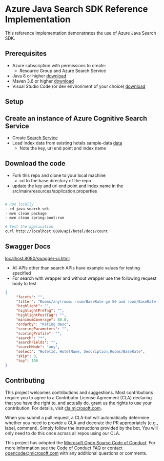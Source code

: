# Azure Java Search SDK Reference Implementation

This reference implementation demonstrates the use of Azure Java Search SDK.

## Prerequisites

- Azure subscription with permissions to create:
  - Resource Group and Azure Search Service
- Java 8 or higher [download](https://jdk.java.net/)
- Maven 3.6 or higher [download](https://maven.apache.org/download.cgi)
- Visual Studio Code (or dev environment of your choice) [download](https://code.visualstudio.com/Download)

## Setup

## Create an instance of Azure Cognitive Search Service

- Create [Search Service](https://docs.microsoft.com/en-us/azure/search/search-create-service-portal)  
- Load Index data from existing hotels sample-data [data](https://docs.microsoft.com/en-us/azure/search/search-get-started-portal)
  - Note the key, url end point and index name

## Download the code

- Fork this repo and clone to your local machine
  - cd to the base directory of the repo  
- update the key and url end point and index name in the src/main/resources/application.properties

```bash

# Run locally
- cd java-search-sdk
- mvn clean package
- mvn clean spring-boot:run

# Test the application
curl http://localhost:8080/api/hotel/docs/count

```

## Swagger Docs

[localhost:8080/swagger-ui.html](http://localhost:8080/swagger-ui.html)

- All APIs other than search APIs have example values for testing specified  
- For search with wrapper and without wrapper use the following request body to test  

```json
{
     "facets": "",  
     "filter": "Rooms/any(room: room/BaseRate ge 50 and room/BaseRate lt 70)",
     "highlight": "",  
     "highlightPreTag": "",  
     "highlightPostTag": "",  
     "minimumCoverage": 80.0,  
     "orderby": "Rating desc",  
     "scoringParameters": "",  
     "scoringProfile": "",  
     "search": "*",  
     "searchFields": "",  
     "searchMode": "any",  
     "select": "HotelId, HotelName, Description,Rooms/BaseRate",  
     "skip": 0,  
     "top": 100  
}
```

## Contributing

This project welcomes contributions and suggestions.  Most contributions require you to agree to a
Contributor License Agreement (CLA) declaring that you have the right to, and actually do, grant us
the rights to use your contribution. For details, visit [cla.microsoft.com](https://cla.microsoft.com).

When you submit a pull request, a CLA-bot will automatically determine whether you need to provide
a CLA and decorate the PR appropriately (e.g., label, comment). Simply follow the instructions
provided by the bot. You will only need to do this once across all repos using our CLA.

This project has adopted the [Microsoft Open Source Code of Conduct](https://opensource.microsoft.com/codeofconduct/).
For more information see the [Code of Conduct FAQ](https://opensource.microsoft.com/codeofconduct/faq/) or
contact [opencode@microsoft.com](mailto:opencode@microsoft.com) with any additional questions or comments.

